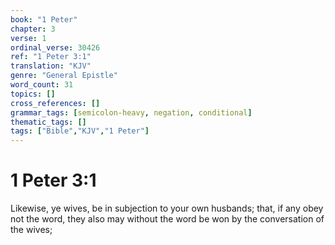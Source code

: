 ```yaml
---
book: "1 Peter"
chapter: 3
verse: 1
ordinal_verse: 30426
ref: "1 Peter 3:1"
translation: "KJV"
genre: "General Epistle"
word_count: 31
topics: []
cross_references: []
grammar_tags: [semicolon-heavy, negation, conditional]
thematic_tags: []
tags: ["Bible","KJV","1 Peter"]
---
```


# 1 Peter 3:1

Likewise, ye wives, be in subjection to your own husbands; that, if any obey not the word, they also may without the word be won by the conversation of the wives;
